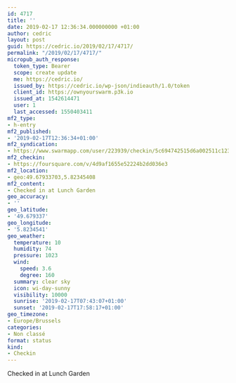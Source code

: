 ```yaml
---
id: 4717
title: ''
date: 2019-02-17 12:36:34.000000000 +01:00
author: cedric
layout: post
guid: https://cedric.io/2019/02/17/4717/
permalink: "/2019/02/17/4717/"
micropub_auth_response:
  token_type: Bearer
  scope: create update
  me: https://cedric.io/
  issued_by: https://cedric.io/wp-json/indieauth/1.0/token
  client_id: https://ownyourswarm.p3k.io
  issued_at: 1542614471
  user: 1
  last_accessed: 1550403411
mf2_type:
- h-entry
mf2_published:
- '2019-02-17T12:36:34+01:00'
mf2_syndication:
- https://www.swarmapp.com/user/223939/checkin/5c694742515d6a002511c123
mf2_checkin:
- https://foursquare.com/v/4d9af1655e52224b2dd036e3
mf2_location:
- geo:49.67933703,5.82345408
mf2_content:
- Checked in at Lunch Garden
geo_accuracy:
- ''
geo_latitude:
- '49.679337'
geo_longitude:
- '5.8234541'
geo_weather:
  temperature: 10
  humidity: 74
  pressure: 1023
  wind:
    speed: 3.6
    degree: 160
  summary: clear sky
  icon: wi-day-sunny
  visibility: 10000
  sunrise: '2019-02-17T07:43:07+01:00'
  sunset: '2019-02-17T17:58:17+01:00'
geo_timezone:
- Europe/Brussels
categories:
- Non classé
format: status
kind:
- Checkin
---
```

Checked in at Lunch Garden